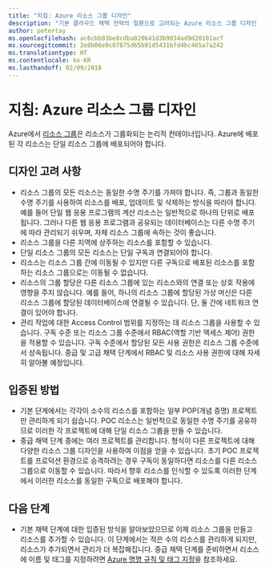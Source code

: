 ```yaml
---
title: "지침: Azure 리소스 그룹 디자인"
description: "기본 클라우드 채택 전략의 일환으로 고려되는 Azure 리소스 그룹 디자인 지침"
author: petertay
ms.openlocfilehash: ac6cbb03be8cdba020641d3b9034ad9d20101acf
ms.sourcegitcommit: 2e8b06e9c07875d65b91d5431bfd4bc465a7a242
ms.translationtype: HT
ms.contentlocale: ko-KR
ms.lasthandoff: 02/09/2018
---
```

# <a name="guidance-azure-resource-group-design"></a>지침: Azure 리소스 그룹 디자인

Azure에서 [리소스 그룹](https://docs.microsoft.com/azure/azure-resource-manager/resource-group-overview#resource-groups)은 리소스가 그룹화되는 논리적 컨테이너입니다. Azure에 배포된 각 리소스는 단일 리소스 그룹에 배포되어야 합니다.

## <a name="design-considerations"></a>디자인 고려 사항

- 리소스 그룹의 모든 리소스는 동일한 수명 주기를 가져야 합니다. 즉, 그룹과 동일한 수명 주기를 사용하여 리소스를 배포, 업데이트 및 삭제하는 방식을 따라야 합니다. 예를 들어 단일 웹 응용 프로그램의 계산 리소스는 일반적으로 하나의 단위로 배포됩니다. 그러나 다른 웹 응용 프로그램과 공유되는 데이터베이스는 다른 수명 주기에 따라 관리되기 쉬우며, 자체 리소스 그룹에 속하는 것이 좋습니다.
- 리소스 그룹을 다른 지역에 상주하는 리소스를 포함할 수 있습니다.
- 단일 리소스 그룹의 모든 리소스는 단일 구독과 연결되어야 합니다. 
- 리소스는 리소스 그룹 간에 이동될 수 있지만 다른 구독으로 배포된 리소스를 포함하는 리소스 그룹으로는 이동될 수 없습니다.
- 리소스의 그룹 할당은 다른 리소스 그룹에 있는 리소스와의 연결 또는 상호 작용에 영향을 주지 않습니다. 예를 들어, 하나의 리소스 그룹에 할당된 가상 머신은 다른 리소스 그룹에 할당된 데이터베이스에 연결될 수 있습니다. 단, 둘 간에 네트워크 연결이 있어야 합니다.
- 관리 작업에 대한 Access Control 범위를 지정하는 데 리소스 그룹을 사용할 수 있습니다. 구독 수준 또는 리소스 그룹 수준에서 RBAC(역할 기반 액세스 제어) 권한을 적용할 수 있습니다. 구독 수준에서 할당된 모든 사용 권한은 리소스 그룹 수준에서 상속됩니다. 중급 및 고급 채택 단계에서 RBAC 및 리소스 사용 권한에 대해 자세히 알아볼 예정입니다.

## <a name="proven-practices"></a>입증된 방법

- 기본 단계에서는 각각이 소수의 리소스를 포함하는 일부 POP(개념 증명) 프로젝트만 관리하게 되기 쉽습니다. POC 리소스는 일반적으로 동일한 수명 주기를 공유하므로 이러한 각 프로젝트에 대해 단일 리소스 그룹을 만들 수 있습니다.
- 중급 채택 단계 중에는 여러 프로젝트를 관리합니다. 형식이 다른 프로젝트에 대해 다양한 리소스 그룹 디자인을 사용하여 이점을 얻을 수 있습니다. 초기 POC 프로젝트를 프로덕션 환경으로 승격하려는 경우 구독이 동일하다면 리소스를 다른 리소스 그룹으로 이동할 수 있습니다. 따라서 향후 리소스를 인식할 수 있도록 이러한 단계에서 이러한 리소스를 동일한 구독으로 배포해야 합니다.

## <a name="next-steps"></a>다음 단계

* 기본 채택 단계에 대한 입증된 방식을 알아보았으므로 이제 리소스 그룹을 만들고 리소스를 추가할 수 있습니다. 이 단계에서는 적은 수의 리소스를 관리하게 되지만, 리소스가 추가되면서 관리가 더 복잡해집니다. 중급 채택 단계를 준비하면서 리소스에 이름 및 태그를 지정하려면 [Azure 명명 규칙 및 태그 지정](/azure/architecture/best-practices/naming-conventions?toc=/azure/architecture/cloud-adoption-guide/toc.json)을 참조하세요.
